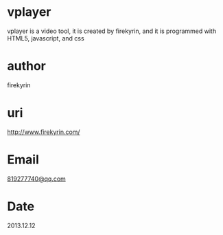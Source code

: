 vplayer
=======

vplayer is a video tool, it is created by firekyrin, and it is programmed with HTML5, javascript, and css

author
======
firekyrin

uri
===
http://www.firekyrin.com/


Email
=====
819277740@qq.com

Date
====
2013.12.12
